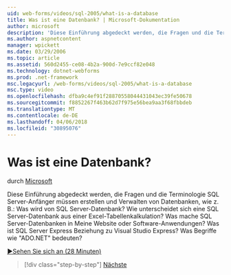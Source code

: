 ```yaml
---
uid: web-forms/videos/sql-2005/what-is-a-database
title: Was ist eine Datenbank? | Microsoft-Dokumentation
author: microsoft
description: 'Diese Einführung abgedeckt werden, die Fragen und die Terminologie SQL Server-Anfänger müssen erstellen und Verwalten von Datenbanken, wie z. B.: Was wird von SQL Server-Datenbank? Wie...'
ms.author: aspnetcontent
manager: wpickett
ms.date: 03/29/2006
ms.topic: article
ms.assetid: 560d2455-ce08-4b2a-900d-7e9ccf82e048
ms.technology: dotnet-webforms
ms.prod: .net-framework
msc.legacyurl: /web-forms/videos/sql-2005/what-is-a-database
msc.type: video
ms.openlocfilehash: dfba9c4ef91f28870558044431043ec39fe50678
ms.sourcegitcommit: f8852267f463b62d7f975e56bea9aa3f68fbbdeb
ms.translationtype: MT
ms.contentlocale: de-DE
ms.lasthandoff: 04/06/2018
ms.locfileid: "30895076"
---
```

<a name="what-is-a-database"></a>Was ist eine Datenbank?
====================
durch [Microsoft](https://github.com/microsoft)

Diese Einführung abgedeckt werden, die Fragen und die Terminologie SQL Server-Anfänger müssen erstellen und Verwalten von Datenbanken, wie z. B.: Was wird von SQL Server-Datenbank? Wie unterscheidet sich eine SQL Server-Datenbank aus einer Excel-Tabellenkalkulation? Was mache SQL Server-Datenbanken in Meine Website oder Software-Anwendungen? Was ist SQL Server Express Beziehung zu Visual Studio Express? Was Begriffe wie "ADO.NET" bedeuten?

[&#9654;Sehen Sie sich an (28 Minuten)](https://channel9.msdn.com/Blogs/ASP-NET-Site-Videos/what-is-a-database)

> [!div class="step-by-step"]
> [Nächste](understanding-database-tables-and-records.md)
